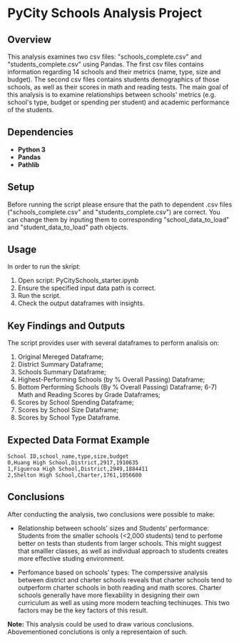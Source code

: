 # PyCity Schools Analysis Project

## Overview

This analysis examines two csv files: "schools_complete.csv" and "students_complete.csv" using Pandas. The first csv files contains information regarding 14 schools and their metrics (name, type, size and budget). The second csv files contains students demographics of those schools, as well as their scores in math and reading tests. The main goal of this analysis is to examine relationships between schools' metrics (e.g. school's type, budget or spending per student) and academic performance of the students.

## Dependencies

  - **Python 3**
  - **Pandas**
  - **Pathlib**

## Setup

Before running the script please ensure that the path to dependent .csv files ("schools_complete.csv" and "students_complete.csv") are correct. You can change them by inputing them to corresponding "school_data_to_load" and "student_data_to_load" path objects. 

## Usage

In order to run the skript:

  1) Open script: PyCitySchools_starter.ipynb
  2) Ensure the specified input data path is correct.
  3) Run the script.
  4) Check the output dataframes with insights.

## Key Findings and Outputs

The script provides user with several dataframes to perform analisis on:

  1) Original Mereged Dataframe;
  2) District Summary Dataframe;
  3) Schools Summary Dataframe;
  4) Highest-Performing Schools (by % Overall Passing) Dataframe;
  5) Bottom Performing Schools (By % Overall Passing) Dataframe;
  6-7) Math and Reading Scores by Grade Dataframes;
  8) Scores by School Spending Dataframe;
  9) Scores by School Size Dataframe;
  10) Scores by School Type Dataframe.

## Expected Data Format Example

~~~
School ID,school_name,type,size,budget
0,Huang High School,District,2917,1910635
1,Figueroa High School,District,2949,1884411
2,Shelton High School,Charter,1761,1056600
~~~

## Conclusions

After conducting the analysis, two conclusions were possible to make:

  - Relationship between schools' sizes and Students' performance: Students from the smaller schools (<2,000 students) tend to perfome better on tests than students from larger schools. This might suggest that smalller classes, as well as individual approach to students creates more effective studing environment.

  - Perfomance based on schools' types: The comperssive analysis between district and charter schools reveals that charter schools tend to outperform charter schools in both reading and math scores. Charter schools generally have more flexability in designing their own curriculum as well as using more modern teaching techinuqes. This two factors may be the key factors of this result.

**Note:** This analysis could be used to draw various conclusions. Abovementioned conclutions is only a representaion of such.
